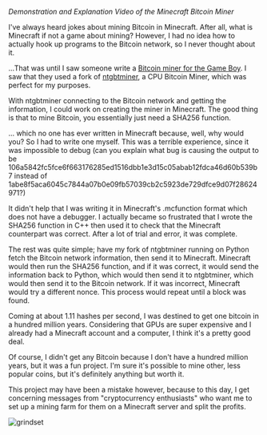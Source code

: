 *Demonstration and Explanation Video of the Minecraft Bitcoin Miner*

I've always heard jokes about mining Bitcoin in Minecraft. After all, what is Minecraft if not a game about mining? However, I had no idea how to actually hook up programs to the Bitcoin network, so I never thought about it.

...That was until I saw someone write a [Bitcoin miner for the Game Boy](https://www.youtube.com/watch?v=4ckjr9x214c). I saw that they used a fork of [ntgbtminer](https://github.com/vsergeev/ntgbtminer), a CPU Bitcoin Miner, which was perfect for my purposes.

With ntgbtminer connecting to the Bitcoin network and getting the information, I could work on creating the miner in Minecraft. The good thing is that to mine Bitcoin, you essentially just need a SHA256 function.

... which no one has ever written in Minecraft because, well, why would you? So I had to write one myself. This was a terrible experience, since it was impossible to debug (can you explain what bug is causing the output to be 106a5842fc5fce6f663176285ed1516dbb1e3d15c05abab12fdca46d60b539b7 instead of 1abe8f5aca6045c7844a07b0e09fb57039cb2c5923de729dfce9d07f28624971?)

It didn't help that I was writing it in Minecraft's .mcfunction format which does not have a debugger. I actually became so frustrated that I wrote the SHA256 function in C++ then used it to check that the Minecraft counterpart was correct. After a lot of trial and error, it was complete.

The rest was quite simple; have my fork of ntgbtminer running on Python fetch the Bitcoin network information, then send it to Minecraft. Minecraft would then run the SHA256 function, and if it was correct, it would send the information back to Python, which would then send it to ntgbtminer, which would then send it to the Bitcoin network. If it was incorrect, Minecraft would try a different nonce. This process would repeat until a block was found.

Coming at about 1.11 hashes per second, I was destined to get one bitcoin in a hundred million years. Considering that GPUs are super expensive and I already had a Minecraft account and a computer, I think it's a pretty good deal.

Of course, I didn't get any Bitcoin because I don't have a hundred million years, but it was a fun project. I'm sure it's possible to mine other, less popular coins, but it's definitely anything but worth it.

This project may have been a mistake however, because to this day, I get concerning messages from "cryptocurrency enthusiasts" who want me to set up a mining farm for them on a Minecraft server and split the profits.

![grindset](https://cdn.discordapp.com/attachments/1073687235586691132/1073779921580728390/image.png)